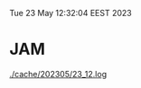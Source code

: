 Tue 23 May 12:32:04 EEST 2023
# JAM
<a href='./cache/202305/23_12.log'>./cache/202305/23_12.log</a>
